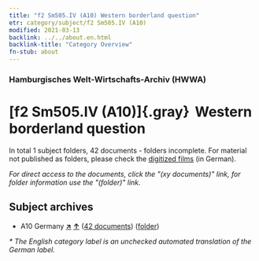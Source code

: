 ```yaml
---
title: "f2 Sm505.IV (A10) Western borderland question"
etr: category/subject/f2 Sm505.IV (A10)
modified: 2021-03-13
backlink: ../../about.en.html
backlink-title: "Category Overview"
fn-stub: about
---
```


### Hamburgisches Welt-Wirtschafts-Archiv (HWWA)
# [f2 Sm505.IV (A10)]{.gray}&#8201; Western borderland question&#160; 





In total 1 subject folders, 42 documents - folders incomplete.
For material not published as folders, please check the [digitized films](/film/h1_sh) (in German).

_For direct access to the documents, click the "(xy documents)" link, for folder information use the "(folder)" link._

## Subject archives


- A10 Germany [**&nearr;**](../../../geo/i/126128/about.en.html "Germany (all folders)") [**&uarr;**](../../../geo/about.en.html#A10 "Country category system") (<a href="https://pm20.zbw.eu/dfgview/sh/126128,144345" title="about: Germany : Western borderland question" target="_blank">42 documents</a>) ([folder](http://purl.org/pressemappe20/folder/sh/126128,144345))


_* The English category label is an unchecked automated translation of the German label._

